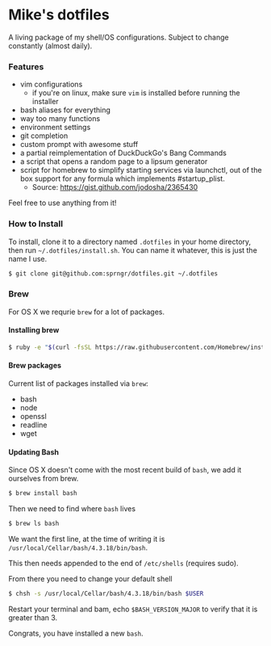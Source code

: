 # Mike's dotfiles

A living package of my shell/OS configurations. Subject to change constantly (almost daily).

### Features
* vim configurations
	* if you're on linux, make sure `vim` is installed before running the installer
* bash aliases for everything
* way too many functions
* environment settings
* git completion
* custom prompt with awesome stuff
* a partial reimplementation of DuckDuckGo's Bang Commands
* a script that opens a random page to a lipsum generator
* script for homebrew to simplify starting services via launchctl, out of the box support for any formula which implements \#startup_plist.
	* Source: https://gist.github.com/jodosha/2365430


Feel free to use anything from it!

### How to Install

To install, clone it to a directory named `.dotfiles` in your home directory, then run `~/.dotfiles/install.sh`.
You can name it whatever, this is just the name I use.

```bash
$ git clone git@github.com:sprngr/dotfiles.git ~/.dotfiles
```

### Brew

For OS X we requrie `brew` for a lot of packages.

#### Installing brew

```bash
$ ruby -e "$(curl -fsSL https://raw.githubusercontent.com/Homebrew/install/master/install)"
````

#### Brew packages

Current list of packages installed via `brew`:
* bash
* node
* openssl
* readline
* wget

#### Updating Bash

Since OS X doesn't come with the most recent build of `bash`, we add it ourselves from brew.

```bash
$ brew install bash
```

Then we need to find where `bash` lives

```bash
$ brew ls bash
```

We want the first line, at the time of writing it is `/usr/local/Cellar/bash/4.3.18/bin/bash`.

This then needs appended to the end of `/etc/shells` (requires sudo).

From there you need to change your default shell

```bash
$ chsh -s /usr/local/Cellar/bash/4.3.18/bin/bash $USER
```

Restart your terminal and bam, echo `$BASH_VERSION_MAJOR` to verify that it is greater than 3.

Congrats, you have installed a new `bash`.


